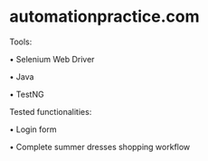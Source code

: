 # automationpractice.com

Tools:

• Selenium Web Driver

• Java

• TestNG


Tested functionalities:

• Login form

• Complete summer dresses shopping workflow
